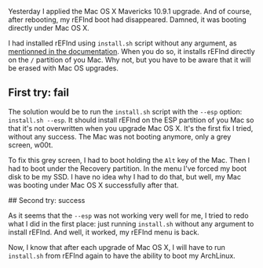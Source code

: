 <!-- 
.. title: How to fix archlinux (rEFInd) boot after Mac OS X upgrade
.. slug: howto-fix-archlinux-boot-after-macosx-upgrade
.. date: 2014-01-27 20:39:20 UTC+02:00
.. tags: archlinux, macbook
.. category: 
.. link: 
.. description: 
.. type: text
-->

Yesterday I applied the Mac OS X Mavericks 10.9.1 upgrade. And of course, after rebooting, my rEFInd boot had disappeared. Damned, it was booting directly under Mac OS X.

<!-- TEASER_END -->

I had installed rEFInd using `install.sh` script without any argument, as [mentionned in the documentation](http://www.rodsbooks.com/refind/installing.html#quickstart). When you do so, it installs rEFInd directly on the `/` partition of you Mac. Why not, but you have to be aware that it will be erased with Mac OS upgrades.

## First try: fail

The solution would be to run the `install.sh` script with the `--esp` option: `install.sh --esp`. It should install rEFInd on the ESP partition of you Mac so that it's not overwritten when you upgrade Mac OS X. It's the first fix I tried, without any success. The Mac was not booting anymore, only a grey screen, w00t.

To fix this grey screen, I had to boot holding the `Alt` key of the Mac. Then I had to boot under the Recovery partition. In the menu I've forced my boot disk to be my SSD. I have no idea why I had to do that, but well, my Mac was booting under Mac OS X successfully after that.

## Second try: success

As it seems that the `--esp` was not working very well for me, I tried to redo what I did in the first place: just running `install.sh` without any argument to install rEFInd. And well, it worked, my rEFInd menu is back.

Now, I know that after each upgrade of Mac OS X, I will have to run `install.sh` from rEFInd again to have the ability to boot my ArchLinux.

